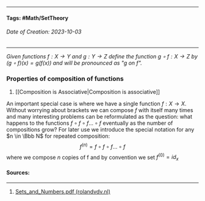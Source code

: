 __________________________________________________________________________
#### **Tags:** #Math/SetTheory 
###### *Date of Creation: 2023-10-03*
__________________________________________________________________________

*Given functions $f:X \rightarrow Y$ and $g: Y \rightarrow Z$ define the function $g \circ f: X \rightarrow Z$ by $(g \circ f)(x) = g(f(x))$ and will be pronounced as "$g$ on $f$".*
### Properties of composition of functions
1. [[Composition is Associative|Composition is associative]]

An important special case is where we have a single function $f: X \rightarrow X$. Without worrying about brackets we can compose $f$ with itself many times and many interesting problems can be reformulated as the question: what happens to the functions $f \circ f \circ f \dots \circ f$ eventually as the number of compositions grow? For later use we introduce the special notation for any $n \in \Bbb N$ for repeated composition: $$f^{(n)} = f \circ f \circ f \dots \circ f$$
where we compose $n$ copies of f and by convention we set $f^{(0)} = id_x$ 
#### Sources:
__________________________________________________________________________
1. [Sets_and_Numbers.pdf (rolandvdv.nl)](https://www.rolandvdv.nl/Sets_and_Numbers.pdf)